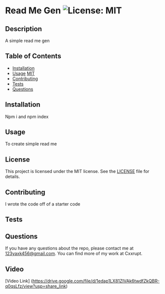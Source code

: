 # Read Me Gen ![License: MIT](https://img.shields.io/badge/License-MIT-yellow.svg)

## Description

A simple read me gen

## Table of Contents

- [Installation](#installation)
- [Usage](#usage)
  [MIT](https://opensource.org/licenses/MIT)
- [Contributing](#contributing)
- [Tests](#tests)
- [Questions](#questions)

## Installation

Npm i and npm index

## Usage

To create simple read me

## License

This project is licensed under the MIT license. See the [LICENSE](<[MIT](https://opensource.org/licenses/MIT)>) file for details.

## Contributing

I wrote the code off of a starter code

## Tests

## Questions

If you have any questions about the repo, please contact me at 123yaxk456@gmail.com. You can find more of my work at Cxxrupt.

## Video 
[Video Link] (https://drive.google.com/file/d/1edap1LX81ZIVAk6twdfZkQBR-q0qsLfz/view?usp=share_link)
